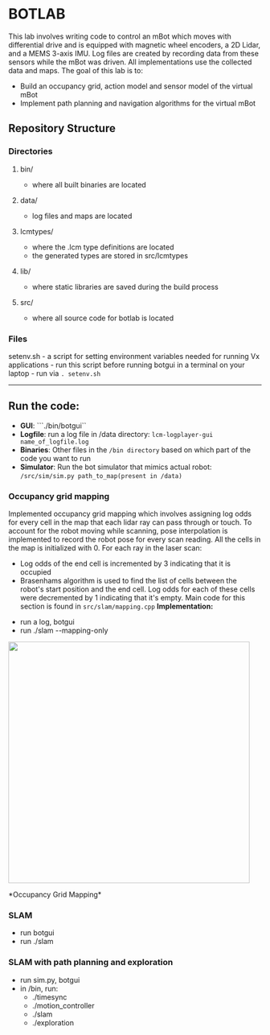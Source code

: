 # BOTLAB
This lab involves writing code to control an mBot which moves with differential drive and is equipped with magnetic wheel encoders, a 2D Lidar, and a MEMS 3-axis IMU. Log files are created by recording data from these sensors while the mBot was driven. All implementations use the collected data and maps.
The goal of this lab is to:
* Build an occupancy grid, action model  and sensor model of the virtual mBot
* Implement path planning and navigation algorithms for the virtual mBot

## Repository Structure

### Directories

1. bin/
    - where all built binaries are located
    
2. data/
    - log files and maps are located
    
3. lcmtypes/
    - where the .lcm type definitions are located
    - the generated types are stored in src/lcmtypes
    
4. lib/
    - where static libraries are saved during the build process
    
5. src/
    - where all source code for botlab is located

### Files 

setenv.sh
    - a script for setting environment variables needed for running Vx applications
    - run this script before running botgui in a terminal on your laptop
    - run via `. setenv.sh`
    
___________________________________________________________________________________________
## Run the code:

- **GUI**: ```./bin/botgui``
- **Logfile**: run a log file in /data directory: ```lcm-logplayer-gui name_of_logfile.log```
- **Binaries**: Other files in the ```/bin directory``` based on which part of the code you want to run
- **Simulator**: Run the bot simulator that mimics actual robot: ```/src/sim/sim.py path_to_map(present in /data)```

### Occupancy grid mapping
Implemented occupancy grid mapping which involves assigning log odds for every cell in the map that
each lidar ray can pass through or touch. To account for the robot moving while scanning, pose interpolation is
implemented to record the robot pose for every scan reading. All the cells in the map is initialized with 0.
For each ray in the laser scan:
* Log odds of the end cell is incremented by 3 indicating that it is occupied
* Brasenhams algorithm is used to find the list of cells between the robot's start position and the end cell. Log odds for each of these cells were decremented by 1 indicating that it's empty.
Main code for this section is found in ```src/slam/mapping.cpp```
**Implementation:**
- run a log, botgui
- run ./slam --mapping-only
<p align="left">
<img src="https://github.com/shreshthabasu/BotLab/blob/master/media/occupancygridmapping.gif", width="480">
</p>
*Occupancy Grid Mapping*

### SLAM
- run botgui
- run ./slam

### SLAM with path planning and exploration
- run sim.py, botgui
- in /bin, run:
    - ./timesync
    - ./motion_controller
    - ./slam
    - ./exploration

    
 
